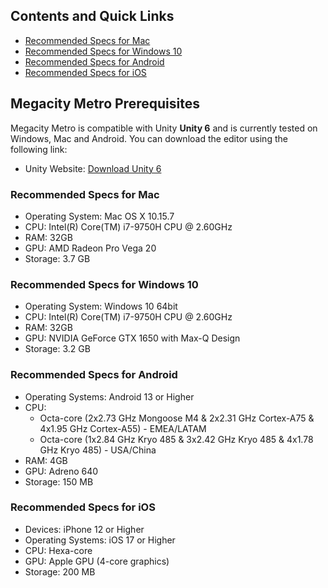 ## Contents and Quick Links
- [Recommended Specs for Mac](#recommended-specs-for-mac)
- [Recommended Specs for Windows 10](#recommended-specs-for-windows-10)
- [Recommended Specs for Android](#recommended-specs-for-android)
- [Recommended Specs for iOS](#recommended-specs-for-ios)
## Megacity Metro Prerequisites

Megacity Metro is compatible with Unity **Unity 6** and is currently tested on Windows, Mac and Android. 
You can download the editor using the following link:
- Unity Website: [Download Unity 6](https://unity.com/releases/editor/whats-new/6000.0.28#installs)

### Recommended Specs for Mac
- Operating System: Mac OS X 10.15.7
- CPU: Intel(R) Core(TM) i7-9750H CPU @ 2.60GHz
- RAM: 32GB
- GPU: AMD Radeon Pro Vega 20
- Storage: 3.7 GB

### Recommended Specs for Windows 10
- Operating System: Windows 10 64bit
- CPU: Intel(R) Core(TM) i7-9750H CPU @ 2.60GHz
- RAM: 32GB
- GPU: NVIDIA GeForce GTX 1650 with Max-Q Design
- Storage: 3.2 GB

### Recommended Specs for Android 
- Operating Systems: Android 13 or Higher
- CPU:
  - Octa-core (2x2.73 GHz Mongoose M4 & 2x2.31 GHz Cortex-A75 & 4x1.95 GHz Cortex-A55) - EMEA/LATAM
  - Octa-core (1x2.84 GHz Kryo 485 & 3x2.42 GHz Kryo 485 & 4x1.78 GHz Kryo 485) - USA/China
- RAM: 4GB 
- GPU: Adreno 640
- Storage: 150 MB 

### Recommended Specs for iOS
- Devices: iPhone 12 or Higher
- Operating Systems: iOS 17 or Higher
- CPU: Hexa-core
- GPU: Apple GPU (4-core graphics)
- Storage: 200 MB 
